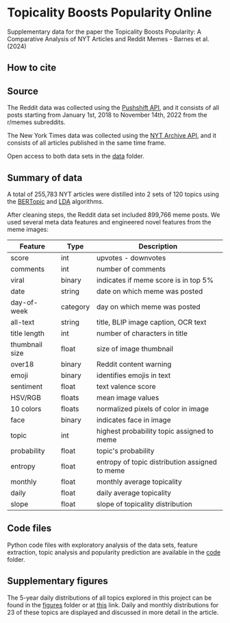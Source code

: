 # Topicality Boosts Popularity Online
Supplementary data for the paper the Topicality Boosts Popularity: A Comparative Analysis of NYT Articles and Reddit Memes - Barnes et al. (2024)

## How to cite

## Source

The Reddit data was collected using the [Pushshift API](https://pypi.org/project/psaw/), and it consists of all posts starting from January 1st, 2018 to November 14th, 2022 from the r/memes subreddits.

The New York Times data was collected using the [NYT Archive API](https://developer.nytimes.com/docs/archive-product/1/overview), and it consists of all articles published in the same time frame.

Open access to both data sets in the [data](./data) folder.

## Summary of data

A total of 255,783 NYT articles were distilled into 2 sets of 120 topics using the [BERTopic](https://maartengr.github.io/BERTopic/index.html) and [LDA](https://jmlr.csail.mit.edu/papers/v3/blei03a.html) algorithms. 

After cleaning steps, the Reddit data set included 899,766 meme posts. We used several meta data features and engineered novel features from the meme images: 

| Feature | Type | Description |
|----------------------|-------------------------------|--------------------------------------------------------|
| score | int | upvotes - downvotes |
| comments | int | number of comments |
| viral | binary | indicates if meme score is in top 5% |
| date | string | date on which meme was posted |
| day-of-week | category | day on which meme was posted |
| all-text | string | title, BLIP image caption, OCR text |
| title length | int | number of characters in title |
| thumbnail size | float | size of image thumbnail |
| over18 | binary | Reddit content warning |
| emoji | binary | identifies emojis in text |
| sentiment | float | text valence score |
| HSV/RGB | floats | mean image values |
| 10 colors | floats | normalized pixels of color in image |
| face | binary | indicates face in image |
| topic | int | highest probability topic assigned to meme |
| probability | float | topic's probability |
| entropy | float | entropy of topic distribution assigned to meme |
| monthly | float | monthly average topicality |
| daily | float | daily average topicality |
| slope | float | slope of topicality distribution |

## Code files

Python code files with exploratory analysis of the data sets, feature extraction, topic analysis and popularity prediction are available in the [code](./code) folder.

## Supplementary figures

The 5-year daily distributions of all topics explored in this project can be found in the [figures](./figures) folder or at [this](https://k-barnes.github.io/memes_topicality.html) link. Daily and monthly distributions for 23 of these topics are displayed and discussed in more detail in the article.
